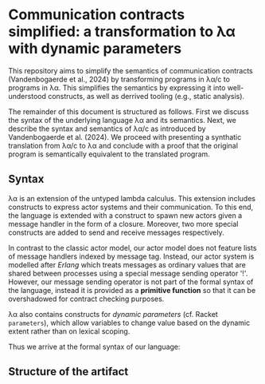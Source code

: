 # Communication contracts simplified: a transformation to λα with dynamic parameters

This repository aims to simplify the semantics of communication contracts (Vandenbogaerde et al., 2024) by transforming programs in λα/c to programs in λα. 
This simplifies the semantics by expressing it into well-understood constructs, as well as derrived tooling (e.g., static analysis).

The remainder of this document is structured as follows. First we discuss the syntax of the underlying language λα and its semantics. 
Next, we describe the syntax and semantics of λα/c as introduced by Vandenbogaerde et al. (2024). We proceed with presenting 
a synthatic translation from λα/c to λα and conclude with a proof that the original program is semantically equivalent to
the translated program.

## Syntax 

λα is an extension of the untyped lambda calculus. This extension includes constructs to express actor systems 
and their communication. To this end, the language is extended with a construct to spawn new actors
given a message handler in the form of a closure. Moreover, two more special constructs are added 
to send and receive messages respectively. 

In contrast to the classic actor model, our actor model does not feature lists of message
handlers indexed by message tag. Instead, our actor system is modelled after *Erlang* which 
treats messages as ordinary values that are shared between processes using a special 
message sending operator '!'. However, our message sending operator is not part of 
the formal syntax of the language, instead it is provided as a **primitive function** 
so that it can be overshadowed for contract checking purposes.

λα also contains constructs for *dynamic parameters* (cf. Racket `parameters`), which allow
variables to change value based on the dynamic extent rather than on lexical scoping.

Thus we arrive at the formal syntax of our language:

## Structure of the artifact

